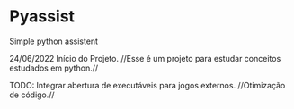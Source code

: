 # Pyassist
Simple python assistent

24/06/2022
Início do Projeto.
//Esse é um projeto para estudar conceitos estudados em python.//

TODO: 
Integrar abertura de executáveis para jogos externos.
//Otimização de código.//
